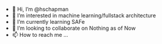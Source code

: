 - 👋 Hi, I’m @hschapman
- 👀 I’m interested in machine learning/fullstack architecture
- 🌱 I’m currently learning SAFe
- 💞️ I’m looking to collaborate on Nothing as of Now
- 📫 How to reach me ...

<!---
hschapman/hschapman is a ✨ special ✨ repository because its `README.md` (this file) appears on your GitHub profile.
You can click the Preview link to take a look at your changes.
--->
